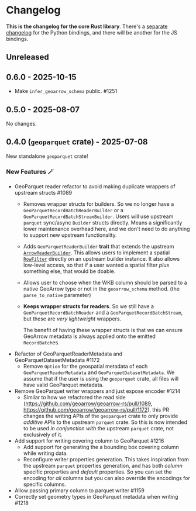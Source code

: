 # Changelog

**This is the changelog for the core Rust library**. There's a [separate changelog](./python/CHANGELOG.md) for the Python bindings, and there will be another for the JS bindings.

## Unreleased

## 0.6.0 - 2025-10-15

- Make `infer_geoarrow_schema` public. #1251

## 0.5.0 - 2025-08-07

No changes.

## 0.4.0 (`geoparquet` crate) - 2025-07-08

New standalone `geoparquet` crate!

### New Features :magic_wand:

- GeoParquet reader refactor to avoid making duplicate wrappers of upstream structs #1089
  - Removes wrapper structs for builders. So we no longer have a `GeoParquetRecordBatchReaderBuilder` or a `GeoParquetRecordBatchStreamBuilder`. Users will use upstream `parquet` sync/async `Builder` structs directly. Means a significantly lower maintenance overhead here, and we don't need to do anything to support new upstream functionality.
  - Adds `GeoParquetReaderBuilder` **trait** that extends the upstream [`ArrowReaderBuilder`](https://docs.rs/parquet/latest/parquet/arrow/arrow_reader/struct.ArrowReaderBuilder.html). This allows users to implement a spatial [`RowFilter`](https://docs.rs/parquet/latest/parquet/arrow/arrow_reader/struct.RowFilter.html) directly on an upstream builder instance. It also allows low-level access, so that if a user wanted a spatial filter _plus_ something else, that would be doable.
  - Allows user to choose when the WKB column should be parsed to a native GeoArrow type or not in the `geoarrow_schema` method. (the `parse_to_native` parameter)
  - **Keeps wrapper structs for readers**. So we still have a `GeoParquetRecordBatchReader` and a `GeoParquetRecordBatchStream`, but these are _very lightweight_ wrappers.

      The benefit of having these wrapper structs is that we can ensure GeoArrow metadata is always applied onto the emitted `RecordBatch`es.
- Refactor of GeoParquetReaderMetadata and GeoParquetDatasetMetadata #1172
  - Remove `Option` for the geospatial metadata of each `GeoParquetReaderMetadata` and `GeoParquetDatasetMetadata`. We assume that if the user is using the `geoparquet` crate, all files will have valid GeoParquet metadata.
- Remove GeoParquet writer wrappers and just expose encoder #1214
  - Similar to how we refactored the read side (https://github.com/geoarrow/geoarrow-rs/pull/1089, https://github.com/geoarrow/geoarrow-rs/pull/1172), this PR changes the writing APIs of the `geoparquet` crate to only provide _additive_ APIs to the upstream `parquet` crate. So this is now intended to be used _in conjunction with_ the upstream `parquet` crate, not exclusively of it.
- Add support for writing covering column to GeoParquet #1216
  - Add support for generating the a bounding box covering column while writing data.
  - Reconfigure writer properties generation. This takes inspiration from the upstream `parquet` properties generation, and has both _column_ specific properties and _default_ properties. So you can set the encoding for _all_ columns but you can also override the encodings for specific columns.
- Allow passing primary column to parquet writer #1159
- Correctly set geometry types in GeoParquet metadata when writing #1218
